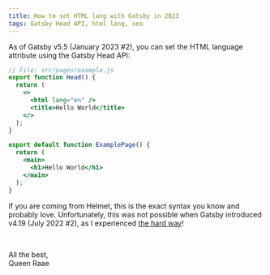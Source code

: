 ```yaml
---
title: How to set HTML lang with Gatsby in 2023
tags: Gatsby Head API, html lang, seo
---
```


As of Gatsby v5.5 (January 2023 #2), you can set the HTML language attribute using the Gatsby Head API:

```jsx
// File: src/pages/example.js
export function Head() {
  return (
    <>
      <html lang="en" />
      <title>Hello World</title>
    </>
  );
}

export default function ExamplePage() {
  return (
    <main>
      <h1>Hello World</h1>
    </main>
  );
}
```

If you are coming from Helmet, this is the exact syntax you know and probably love. Unfortunately, this was not possible when Gatsby introduced v4.19 (July 2022 #2), as I experienced [the hard way](/posts/2022-09-06-head-lang/)!

&nbsp;

All the best,\
Queen Raae
